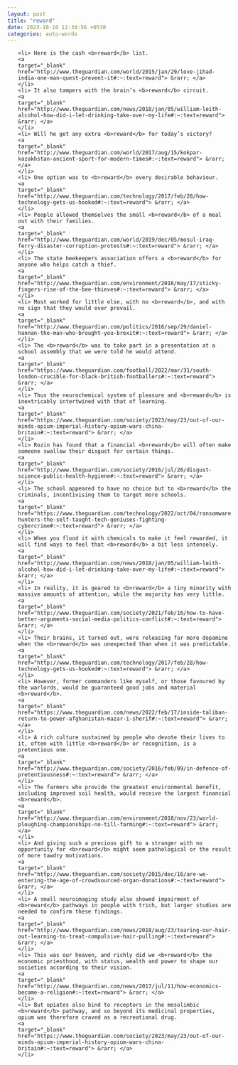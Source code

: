 ```yaml
---
layout: post
title: "reward"
date: 2023-10-10 12:34:56 +0530
categories: auto-words
---
```

<ol>

    <li> Here is the cash <b>reward</b> list.
    <a 
    target="_blank" 
    href="http://www.theguardian.com/world/2015/jan/29/love-jihad-india-one-man-quest-prevent-it#:~:text=reward"> &rarr; </a>
    </li>
    <li> It also tampers with the brain’s <b>reward</b> circuit.
    <a 
    target="_blank" 
    href="http://www.theguardian.com/news/2018/jan/05/william-leith-alcohol-how-did-i-let-drinking-take-over-my-life#:~:text=reward"> &rarr; </a>
    </li>
    <li> Will he get any extra <b>reward</b> for today’s victory?
    <a 
    target="_blank" 
    href="http://www.theguardian.com/world/2017/aug/15/kokpar-kazakhstan-ancient-sport-for-modern-times#:~:text=reward"> &rarr; </a>
    </li>
    <li> One option was to <b>reward</b> every desirable behaviour.
    <a 
    target="_blank" 
    href="http://www.theguardian.com/technology/2017/feb/28/how-technology-gets-us-hooked#:~:text=reward"> &rarr; </a>
    </li>
    <li> People allowed themselves the small <b>reward</b> of a meal out with their families.
    <a 
    target="_blank" 
    href="http://www.theguardian.com/world/2019/dec/05/mosul-iraq-ferry-disaster-corruption-protests#:~:text=reward"> &rarr; </a>
    </li>
    <li> The state beekeepers association offers a <b>reward</b> for anyone who helps catch a thief.
    <a 
    target="_blank" 
    href="http://www.theguardian.com/environment/2016/may/17/sticky-fingers-rise-of-the-bee-thieves#:~:text=reward"> &rarr; </a>
    </li>
    <li> Most worked for little else, with no <b>reward</b>, and with no sign that they would ever prevail.
    <a 
    target="_blank" 
    href="http://www.theguardian.com/politics/2016/sep/29/daniel-hannan-the-man-who-brought-you-brexit#:~:text=reward"> &rarr; </a>
    </li>
    <li> The <b>reward</b> was to take part in a presentation at a school assembly that we were told he would attend.
    <a 
    target="_blank" 
    href="https://www.theguardian.com/football/2022/mar/31/south-london-crucible-for-black-british-footballers#:~:text=reward"> &rarr; </a>
    </li>
    <li> Thus the neurochemical system of pleasure and <b>reward</b> is inextricably intertwined with that of learning.
    <a 
    target="_blank" 
    href="https://www.theguardian.com/society/2023/may/23/out-of-our-minds-opium-imperial-history-opium-wars-china-britain#:~:text=reward"> &rarr; </a>
    </li>
    <li> Rozin has found that a financial <b>reward</b> will often make someone swallow their disgust for certain things.
    <a 
    target="_blank" 
    href="http://www.theguardian.com/society/2016/jul/26/disgust-science-public-health-hygiene#:~:text=reward"> &rarr; </a>
    </li>
    <li> The school appeared to have no choice but to <b>reward</b> the criminals, incentivising them to target more schools.
    <a 
    target="_blank" 
    href="https://www.theguardian.com/technology/2022/oct/04/ransomware-hunters-the-self-taught-tech-geniuses-fighting-cybercrime#:~:text=reward"> &rarr; </a>
    </li>
    <li> When you flood it with chemicals to make it feel rewarded, it will find ways to feel that <b>reward</b> a bit less intensely.
    <a 
    target="_blank" 
    href="http://www.theguardian.com/news/2018/jan/05/william-leith-alcohol-how-did-i-let-drinking-take-over-my-life#:~:text=reward"> &rarr; </a>
    </li>
    <li> In reality, it is geared to <b>reward</b> a tiny minority with massive amounts of attention, while the majority has very little.
    <a 
    target="_blank" 
    href="http://www.theguardian.com/society/2021/feb/16/how-to-have-better-arguments-social-media-politics-conflict#:~:text=reward"> &rarr; </a>
    </li>
    <li> Their brains, it turned out, were releasing far more dopamine when the <b>reward</b> was unexpected than when it was predictable.
    <a 
    target="_blank" 
    href="http://www.theguardian.com/technology/2017/feb/28/how-technology-gets-us-hooked#:~:text=reward"> &rarr; </a>
    </li>
    <li> However, former commanders like myself, or those favoured by the warlords, would be guaranteed good jobs and material <b>reward</b>.
    <a 
    target="_blank" 
    href="https://www.theguardian.com/news/2022/feb/17/inside-taliban-return-to-power-afghanistan-mazar-i-sherif#:~:text=reward"> &rarr; </a>
    </li>
    <li> A rich culture sustained by people who devote their lives to it, often with little <b>reward</b> or recognition, is a pretentious one.
    <a 
    target="_blank" 
    href="http://www.theguardian.com/society/2016/feb/09/in-defence-of-pretentiousness#:~:text=reward"> &rarr; </a>
    </li>
    <li> The farmers who provide the greatest environmental benefit, including improved soil health, would receive the largest financial <b>reward</b>.
    <a 
    target="_blank" 
    href="http://www.theguardian.com/environment/2018/nov/23/world-ploughing-championships-no-till-farming#:~:text=reward"> &rarr; </a>
    </li>
    <li> And giving such a precious gift to a stranger with no opportunity for <b>reward</b> might seem pathological or the result of more tawdry motivations.
    <a 
    target="_blank" 
    href="http://www.theguardian.com/society/2015/dec/16/are-we-entering-the-age-of-crowdsourced-organ-donations#:~:text=reward"> &rarr; </a>
    </li>
    <li> A small neuroimaging study also showed impairment of <b>reward</b> pathways in people with trich, but larger studies are needed to confirm these findings.
    <a 
    target="_blank" 
    href="http://www.theguardian.com/news/2018/aug/23/tearing-our-hair-out-learning-to-treat-compulsive-hair-pulling#:~:text=reward"> &rarr; </a>
    </li>
    <li> This was our heaven, and richly did we <b>reward</b> the economic priesthood, with status, wealth and power to shape our societies according to their vision.
    <a 
    target="_blank" 
    href="http://www.theguardian.com/news/2017/jul/11/how-economics-became-a-religion#:~:text=reward"> &rarr; </a>
    </li>
    <li> But opiates also bind to receptors in the mesolimbic <b>reward</b> pathway, and so beyond its medicinal properties, opium was therefore craved as a recreational drug.
    <a 
    target="_blank" 
    href="https://www.theguardian.com/society/2023/may/23/out-of-our-minds-opium-imperial-history-opium-wars-china-britain#:~:text=reward"> &rarr; </a>
    </li>